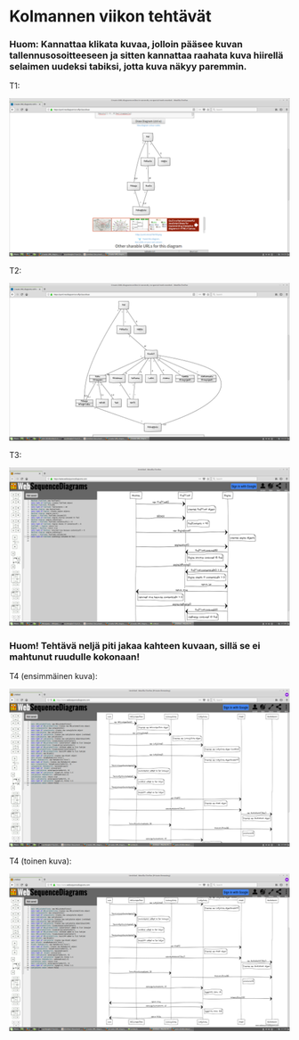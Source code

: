 <h1>Kolmannen viikon tehtävät</h1>

<h3>Huom: Kannattaa klikata kuvaa, jolloin pääsee kuvan tallennusosoitteeseen ja sitten kannattaa raahata kuva hiirellä selaimen uudeksi tabiksi, jotta kuva näkyy paremmin.</h3>

T1:

![GitHub Logo](Luokkakaavio1.png)

T2:

![GitHub Logo](Luokkakaavio2.png)

T3:

![GitHub Logo](Sekvenssikaavio1.png)

<h3>Huom! Tehtävä neljä piti jakaa kahteen kuvaan, sillä se ei mahtunut ruudulle kokonaan!</h3>

T4 (ensimmäinen kuva):

![GitHub Logo](Sekvenssikaavio2.1.png)

T4 (toinen kuva):

![GitHub Logo](Sekvenssikaavio2.2.png)
     
